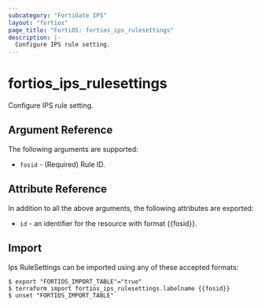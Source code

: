 ```yaml
---
subcategory: "FortiGate IPS"
layout: "fortios"
page_title: "FortiOS: fortios_ips_rulesettings"
description: |-
  Configure IPS rule setting.
---
```


# fortios_ips_rulesettings
Configure IPS rule setting.

## Argument Reference

The following arguments are supported:

* `fosid` - (Required) Rule ID.


## Attribute Reference

In addition to all the above arguments, the following attributes are exported:
* `id` - an identifier for the resource with format {{fosid}}.

## Import

Ips RuleSettings can be imported using any of these accepted formats:
```
$ export "FORTIOS_IMPORT_TABLE"="true"
$ terraform import fortios_ips_rulesettings.labelname {{fosid}}
$ unset "FORTIOS_IMPORT_TABLE"
```

